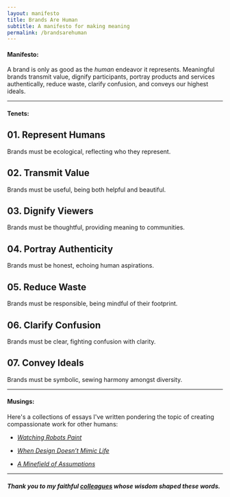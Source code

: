 ```yaml
---
layout: manifesto
title: Brands Are Human
subtitle: A manifesto for making meaning
permalink: /brandsarehuman
---
```


#### Manifesto:

<span class="manifesto">A brand is only as good as the <em>human</em> endeavor it represents. Meaningful brands transmit value, dignify participants, portray products and services authentically, reduce waste, clarify confusion, and conveys our highest ideals.</span>

---

#### Tenets:

## 01. Represent Humans
Brands must be ecological, reflecting who they represent.

## 02. Transmit Value
Brands must be useful, being both helpful and beautiful.

## 03. Dignify Viewers
Brands must be thoughtful, providing meaning to communities.

## 04. Portray Authenticity
Brands must be honest, echoing human aspirations.

## 05. Reduce Waste
Brands must be responsible, being mindful of their footprint.
 
## 06. Clarify Confusion
Brands must be clear, fighting confusion with clarity.

## 07. Convey Ideals
Brands must be symbolic, sewing harmony amongst diversity.

---

#### Musings:

Here's a collections of essays I've written pondering the topic of creating compassionate work for other humans:

- [_Watching Robots Paint_](https://www.journeygroup.com/essays/watching-robots-paint)

- [_When Design Doesn’t Mimic Life_](https://www.journeygroup.com/essays/when-design-doesnt-mimic-life)

- [_A Minefield of Assumptions_](https://www.journeygroup.com/essays/minefield-assumptions)

---

##### _Thank you to my faithful [colleagues](https://journeygroup.com) whose wisdom shaped these words._
